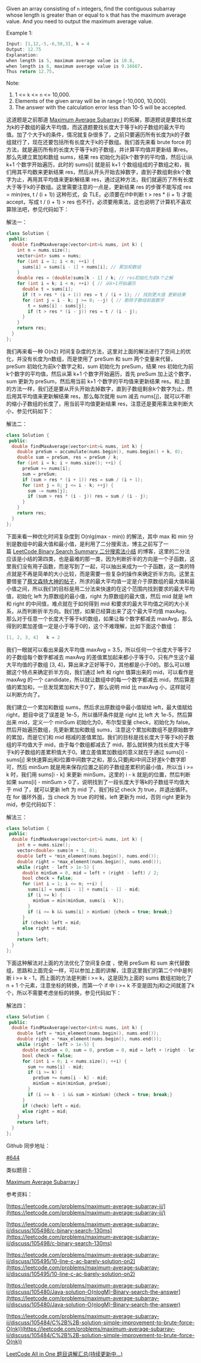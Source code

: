 Given an array consisting of `n` integers, find the contiguous subarray whose length is greater than or equal to `k` that has the maximum average value. And you need to output the maximum average value.

Example 1:

```cpp
Input: [1,12,-5,-6,50,3], k = 4
Output: 12.75
Explanation:
when length is 5, maximum average value is 10.8,
when length is 6, maximum average value is 9.16667.
Thus return 12.75.
```

Note:

1. 1 <= `k` <= `n` <= 10,000.
2. Elements of the given array will be in range [-10,000, 10,000].
3. The answer with the calculation error less than 10-5 will be accepted.

这道题是之前那道 [Maximum Average Subarray I](http://www.cnblogs.com/grandyang/p/7294585.html) 的拓展，那道题说是要找长度为k的子数组的最大平均值，而这道题要找长度大于等于k的子数组的最大平均值。加了个大于k的条件，情况就复杂很多了，之前只要遍历所有长度为k的子数组就行了，现在还要包括所有长度大于k的子数组。我们首先来看 brute force 的方法，就是遍历所有的长度大于等于k的子数组，并计算平均值并更新结 果res。那么先建立累加和数组 sums，结果 res 初始化为前k个数字的平均值，然后让i从 k+1 个数字开始遍历，此时的 sums[i] 就是前 k+1 个数组组成的子数组之和，我们用其平均数来更新结果 res，然后从开头开始去掉数字，直到子数组剩余k个数字为止，再用其平均值来更新解结果 res，通过这种方法，我们就遍历了所有长度大于等于k的子数组。这里需要注意的一点是，更新结果 res 的步骤不能写成 res = min(res, t / (i + 1)) 这种形式，会 TLE，必须要在if中判断 t > res * (i + 1) 才能 accept，写成 t / (i + 1) > res 也不行，必须要用乘法，这也说明了计算机不喜欢算除法吧，参见代码如下：

解法一：

```cpp
class Solution {
 public:
  double findMaxAverage(vector<int>& nums, int k) {
    int n = nums.size();
    vector<int> sums = nums;
    for (int i = 1; i < n; ++i) {
      sums[i] = sums[i - 1] + nums[i]; // 累加和数组
    }
    double res = (double)sums[k - 1] / k; // res初始化为前k个之解
    for (int i = k; i < n; ++i) { // 从k+1开始遍历
      double t = sums[i];
      if (t > res * (i + 1)) res = t / (i + 1); // 找到更大值 更新结果
      for (int j = i - k; j >= 0; --j) { // 删除子数组前面数字
        t = sums[i] - sums[j];
        if (t > res * (i - j)) res = t / (i - j);
      }
    }
    return res;
  }
};
```

我们再来看一种 O(n2) 时间复杂度的方法，这里对上面的解法进行了空间上的优化，并没有长度为n数组，而是使用了 preSum 和 sum 两个变量来代替，preSum 初始化为前k个数字之和，sum 初始化为 preSum，结果 res 初始化为前k个数字的平均值，然后从第 k+1 个数字开始遍历，首先 preSum 加上这个数字，sum 更新为 preSum，然后用当前 k+1 个数字的平均值来更新结果 res。和上面的方法一样，我们还是要从开头开始去掉数字，直到子数组剩余k个数字为止，然后用其平均值来更新解结果 res，那么每次就用 sum 减去 nums[j]，就可以不断的缩小子数组的长度了，用当前平均值更新结果 res，注意还是要用乘法来判断大小，参见代码如下：

解法二：

```cpp
class Solution {
 public:
  double findMaxAverage(vector<int>& nums, int k) {
    double preSum = accumulate(nums.begin(), nums.begin() + k, 0);
    double sum = preSum, res = preSum / k;
    for (int i = k; i < nums.size(); ++i) {
      preSum += nums[i];
      sum = preSum;
      if (sum > res * (i + 1)) res = sum / (i + 1);
      for (int j = 0; j <= i - k; ++j) {
        sum -= nums[j];
        if (sum > res * (i - j)) res = sum / (i - j);
      }
    }
    return res;
  }
};
```

下面来看一种优化时间复杂度到 O(nlg(max - min)) 的解法，其中 max 和 min 分别是数组中的最大值和最小值，是利用了二分搜索法，博主之前写了一篇 [LeetCode Binary Search Summary 二分搜索法小结](https://www.google.com/url?sa=t&rct=j&q=&esrc=s&source=web&cd=1&ved=0ahUKEwjtjZeBuYDYAhXikOAKHYHPAaAQFggqMAA&url=http%3A%2F%2Fwww.cnblogs.com%2Fgrandyang%2Fp%2F6854825.html&usg=AOvVaw1vzLoPulVw-9V5ExEOqnas) 的博客，这里的二分法应该是小结的第四类，也是最难的那一类，因为判断折半的方向是一个子函数，这里我们没有用子函数，而是写到了一起，可以抽出来成为一个子函数，这一类的特点就是不再是简单的大小比较，而是需要一些复杂的操作来确定折半方向。这里主要借鉴了[蔡文森特大神的帖子](https://discuss.leetcode.com/topic/96228/c-clean-binary-search-solution-with-explanation)，所求的最大平均值一定是介于原数组的最大值和最小值之间，所以我们的目标是用二分法来快速的在这个范围内找到要求的最大平均值，初始化 left 为原数组的最小值，right 为原数组的最大值，然后 mid 就是 left 和 right 的中间值，难点就在于如何得到 mid 和要求的最大平均值之间的大小关系，从而判断折半方向。我们想，如果已经算出来了这个最大平均值 maxAvg，那么对于任意一个长度大于等于k的数组，如果让每个数字都减去 maxAvg，那么得到的累加差值一定是小于等于0的，这个不难理解，比如下面这个数组：

```cpp
[1, 2, 3, 4]   k = 2
```

我们一眼就可以看出来最大平均值 maxAvg = 3.5，所以任何一个长度大于等于2的子数组每个数字都减去 maxAvg 的差值累加起来都小于等于0，只有产生这个最大平均值的子数组 [3, 4]，算出来才正好等于0，其他都是小于0的。那么可以根据这个特点来确定折半方向，我们通过 left 和 right 值算出来的 mid，可以看作是 maxAvg 的一个 candidate，所以就让数组中的每一个数字都减去 mid，然后算差值的累加和，一旦发现累加和大于0了，那么说明 mid 比 maxAvg 小，这样就可以判断方向了。

我们建立一个累加和数组 sums，然后求出原数组中最小值赋给 left，最大值赋给 right，题目中说了误差是 1e-5，所以循环条件就是 right 比 left 大 1e-5，然后算出来 mid，定义一个 minSum 初始化为0，布尔型变量 check，初始化为 false。然后开始遍历数组，先更新累加和数组 sums，注意这个累加和数组不是原始数字的累加，而是它们和 mid 相减的差值累加。我们的目标是找长度大于等于k的子数组的平均值大于 mid，由于每个数组都减去了 mid，那么就转换为找长度大于等于k的子数组的差累积值大于0。建立差值累加数组的意义就在于通过 sums[i] - sums[j] 来快速算出j和i位置中间数字之和，那么只要j和i中间正好差k个数字即可，然后 minSum 就是用来保存j位置之前的子数组差累积的最小值，所以当 i >= k 时，我们用 sums[i - k] 来更新 minSum，这里的 i - k 就是j的位置，然后判断如果 sums[i] - minSum > 0了，说明找到了一段长度大于等k的子数组平均值大于 mid 了，就可以更新 left 为 mid 了，我们标记 check 为 true，并退出循环。在 for 循环外面，当 check 为 true 的时候，left 更新为 mid，否则 right 更新为 mid，参见代码如下：

解法三：

```cpp
class Solution {
 public:
  double findMaxAverage(vector<int>& nums, int k) {
    int n = nums.size();
    vector<double> sums(n + 1, 0);
    double left = *min_element(nums.begin(), nums.end());
    double right = *max_element(nums.begin(), nums.end());
    while (right - left > 1e-5) {
      double minSum = 0, mid = left + (right - left) / 2;
      bool check = false;
      for (int i = 1; i <= n; ++i) {
        sums[i] = sums[i - 1] + nums[i - 1] - mid;
        if (i >= k) {
          minSum = min(minSum, sums[i - k]);
        }
        if (i >= k && sums[i] > minSum) {check = true; break;} 
      }
      if (check) left = mid;
      else right = mid;
    }
    return left;
  }
};
```

下面这种解法对上面的方法优化了空间复杂度 ，使用 preSum 和 sum 来代替数组，思路和上面完全一样，可以参加上面的讲解，注意这里我们的第二个if中是判断 i >= k - 1，而上面的方法是判断 i >= k，这是因为上面的 sums 数组初始化了 n + 1 个元素，注意坐标的转换，而第一个 if 中 i >= k 不变是因为j和i之间就差了k个，所以不需要考虑坐标的转换，参见代码如下：

解法四：

```cpp
class Solution {
 public:
  double findMaxAverage(vector<int>& nums, int k) {
    double left = *min_element(nums.begin(), nums.end());
    double right = *max_element(nums.begin(), nums.end());
    while (right - left > 1e-5) {
      double minSum = 0, sum = 0, preSum = 0, mid = left + (right - left) / 2;
      bool check = false;
      for (int i = 0; i < nums.size(); ++i) {
        sum += nums[i] - mid;
        if (i >= k) {
          preSum += nums[i - k] - mid;
          minSum = min(minSum, preSum);
        }
        if (i >= k - 1 && sum > minSum) {check = true; break;}
      }
      if (check) left = mid;
      else right = mid;
    }
    return left;
  }
};
```

Github 同步地址：

[#644](https://github.com/grandyang/leetcode/issues/644)

类似题目：

[Maximum Average Subarray I](http://www.cnblogs.com/grandyang/p/7294585.html)

参考资料：

[https://leetcode.com/problems/maximum-average-subarray-ii/](https://leetcode.com/problems/maximum-average-subarray-ii/)

[https://leetcode.com/problems/maximum-average-subarray-ii/discuss/105498/c-binary-search-130ms](https://leetcode.com/problems/maximum-average-subarray-ii/discuss/105498/c-binary-search-130ms)

[https://leetcode.com/problems/maximum-average-subarray-ii/discuss/105495/10-line-c-ac-barely-solution-on2](https://leetcode.com/problems/maximum-average-subarray-ii/discuss/105495/10-line-c-ac-barely-solution-on2)

[](https://leetcode.com/problems/maximum-average-subarray-ii/discuss/105480/Java-solution-O(nlogM)-Binary-search-the-answer)[https://leetcode.com/problems/maximum-average-subarray-ii/discuss/105480/Java-solution-O(nlogM)-Binary-search-the-answer](https://leetcode.com/problems/maximum-average-subarray-ii/discuss/105480/Java-solution-O(nlogM)-Binary-search-the-answer)

[](https://leetcode.com/problems/maximum-average-subarray-ii/discuss/105484/C%2B%2B-solution-simple-improvement-to-brute-force-O(nk))[https://leetcode.com/problems/maximum-average-subarray-ii/discuss/105484/C%2B%2B-solution-simple-improvement-to-brute-force-O(nk)](https://leetcode.com/problems/maximum-average-subarray-ii/discuss/105484/C%2B%2B-solution-simple-improvement-to-brute-force-O(nk))

[LeetCode All in One 题目讲解汇总(持续更新中...)](http://www.cnblogs.com/grandyang/p/4606334.html)